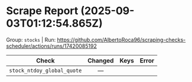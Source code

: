 # Scrape Report (2025-09-03T01:12:54.865Z)

Group: `stocks`  |  Run: https://github.com/AlbertoRoca96/scraping-checks-scheduler/actions/runs/17420085192

| Check | Changed | Keys | Error |
|---|:---:|:--|:--|
| `stock_ntdoy_global_quote` | — |  |  |
